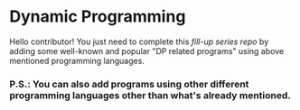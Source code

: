 # Dynamic Programming
Hello contributor! You just need to complete this _fill-up series repo_ by adding some well-known and popular "DP related programs" using above mentioned programming languages.

### P.S.: You can also add programs using other different programming languages other than what's already mentioned.
